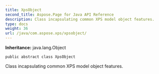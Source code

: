 ```yaml
---
title: XpsObject
second_title: Aspose.Page for Java API Reference
description: Class incapsulating common XPS model object features.
type: docs
weight: 36
url: /java/com.aspose.xps/xpsobject/
---
```

**Inheritance:**
java.lang.Object
```
public abstract class XpsObject
```

Class incapsulating common XPS model object features.
